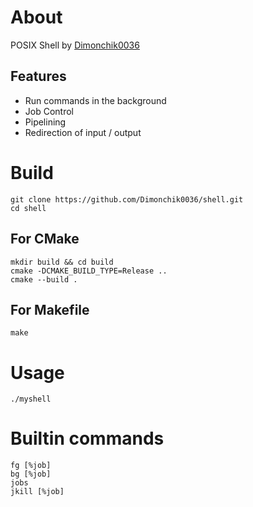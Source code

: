 # About
POSIX Shell by [Dimonchik0036](https://github.com/Dimonchik0036)

## Features
* Run commands in the background
* Job Control
* Pipelining
* Redirection of input / output

# Build
```
git clone https://github.com/Dimonchik0036/shell.git
cd shell
```

## For CMake
```
mkdir build && cd build
cmake -DCMAKE_BUILD_TYPE=Release ..
cmake --build .
```

## For Makefile
```
make
```

# Usage
`./myshell`

# Builtin commands
`fg [%job]`  
`bg [%job]`  
`jobs`  
`jkill [%job]`  
